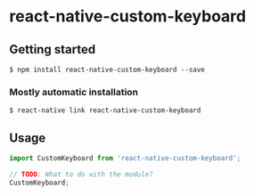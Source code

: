 # react-native-custom-keyboard

## Getting started

`$ npm install react-native-custom-keyboard --save`

### Mostly automatic installation

`$ react-native link react-native-custom-keyboard`

## Usage
```javascript
import CustomKeyboard from 'react-native-custom-keyboard';

// TODO: What to do with the module?
CustomKeyboard;
```
